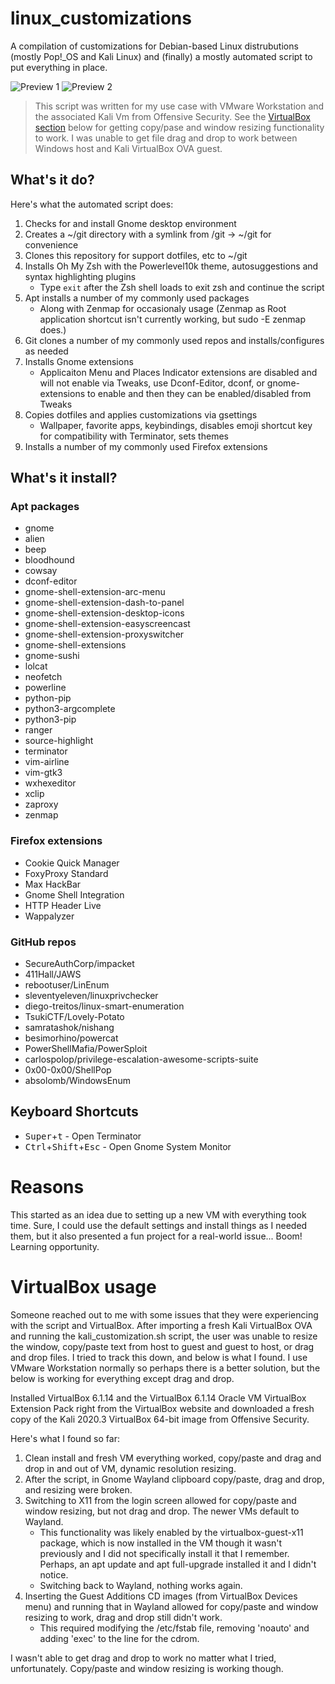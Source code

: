 # linux_customizations
A compilation of customizations for Debian-based Linux distrubutions (mostly Pop!_OS and Kali Linux) and (finally) a mostly automated script to put everything in place.

![Preview 1](linux_customizations1.png?raw=true)
![Preview 2](linux_customizations2.png?raw=true)

> This script was written for my use case with VMware Workstation and the associated Kali Vm from Offensive Security. See the [VirtualBox section](#virtualbox-usage) below for getting copy/pase and window resizing functionality to work. I was unable to get file drag and drop to work between Windows host and Kali VirtualBox OVA guest.

## What's it do?
Here's what the automated script does:
1. Checks for and install Gnome desktop environment
2. Creates a ~/git directory with a symlink from /git -> ~/git for convenience
3. Clones this repository for support dotfiles, etc to ~/git
4. Installs Oh My Zsh with the Powerlevel10k theme, autosuggestions and syntax highlighting plugins
    - Type `exit` after the Zsh shell loads to exit zsh and continue the script
5. Apt installs a number of my commonly used packages
    - Along with Zenmap for occasionaly usage (Zenmap as Root application shortcut isn't currently working, but sudo -E zenmap does.)
6. Git clones a number of my commonly used repos and installs/configures as needed
7. Installs Gnome extensions
    - Applicaiton Menu and Places Indicator extensions are disabled and will not enable via Tweaks, use Dconf-Editor, dconf, or gnome-extensions to enable and then they can be enabled/disabled from Tweaks
8. Copies dotfiles and applies customizations via gsettings
    - Wallpaper, favorite apps, keybindings, disables emoji shortcut key for compatibility with Terminator, sets themes
9. Installs a number of my commonly used Firefox extensions

## What's it install?
### Apt packages
- gnome
- alien
- beep
- bloodhound
- cowsay
- dconf-editor
- gnome-shell-extension-arc-menu
- gnome-shell-extension-dash-to-panel
- gnome-shell-extension-desktop-icons
- gnome-shell-extension-easyscreencast
- gnome-shell-extension-proxyswitcher
- gnome-shell-extensions
- gnome-sushi
- lolcat
- neofetch
- powerline
- python-pip
- python3-argcomplete
- python3-pip
- ranger
- source-highlight
- terminator
- vim-airline
- vim-gtk3
- wxhexeditor
- xclip
- zaproxy
- zenmap

### Firefox extensions
- Cookie Quick Manager
- FoxyProxy Standard
- Max HackBar
- Gnome Shell Integration
- HTTP Header Live
- Wappalyzer

### GitHub repos
- SecureAuthCorp/impacket
- 411Hall/JAWS
- rebootuser/LinEnum
- sleventyeleven/linuxprivchecker
- diego-treitos/linux-smart-enumeration
- TsukiCTF/Lovely-Potato
- samratashok/nishang
- besimorhino/powercat
- PowerShellMafia/PowerSploit
- carlospolop/privilege-escalation-awesome-scripts-suite
- 0x00-0x00/ShellPop
- absolomb/WindowsEnum

## Keyboard Shortcuts
- <kbd>Super</kbd>+<kbd>t</kbd> - Open Terminator
- <kbd>Ctrl</kbd>+<kbd>Shift</kbd>+<kbd>Esc</kbd> - Open Gnome System Monitor

# Reasons
This started as an idea due to setting up a new VM with everything took time. Sure, I could use the default settings and install things as I needed them, but it also presented a fun project for a real-world issue... Boom! Learning opportunity.

# VirtualBox usage
Someone reached out to me with some issues that they were experiencing with the script and VirtualBox. After importing a fresh Kali VirtualBox OVA and running the kali_customization.sh script, the user was unable to resize the window, copy/paste text from host to guest and guest to host, or drag and drop files. I tried to track this down, and below is what I found. I use VMware Workstation normally so perhaps there is a better solution, but the below is working for everything except drag and drop.

Installed VirtualBox 6.1.14 and the VirtualBox 6.1.14 Oracle VM VirtualBox Extension Pack right from the VirtualBox website and downloaded a fresh copy of the Kali 2020.3 VirtualBox 64-bit image from Offensive Security.

Here's what I found so far:

1. Clean install and fresh VM everything worked, copy/paste and drag and drop in and out of VM, dynamic resolution resizing.
2. After the script, in Gnome Wayland clipboard copy/paste, drag and drop, and resizing were broken.
3. Switching to X11 from the login screen allowed for copy/paste and window resizing, but not drag and drop. The newer VMs default to Wayland.
    - This functionality was likely enabled by the virtualbox-guest-x11 package, which is now installed in the VM though it wasn't previously and I did not specifically install it that I remember. Perhaps, an apt update and apt full-upgrade installed it and I didn't notice.
    - Switching back to Wayland, nothing works again.
4. Inserting the Guest Additions CD images (from VirtualBox Devices menu) and running that in Wayland allowed for copy/paste and window resizing to work, drag and drop still didn't work.
    - This required modifying the /etc/fstab file, removing 'noauto' and adding 'exec' to the line for the cdrom.

I wasn't able to get drag and drop to work no matter what I tried, unfortunately. Copy/paste and window resizing is working though.
